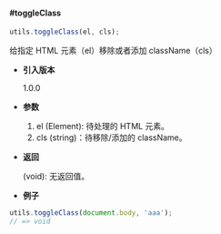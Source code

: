#### #toggleClass

```javascript
utils.toggleClass(el, cls);
```

给指定 HTML 元素（el）移除或者添加 className（cls）

- **引入版本**

    1.0.0

- **参数**

    1. el (Element): 待处理的 HTML 元素。
    2. cls (string)：待移除/添加的 className。

- **返回**

    (void): 无返回值。

- **例子**

```javascript
utils.toggleClass(document.body, 'aaa');
// => void
```
